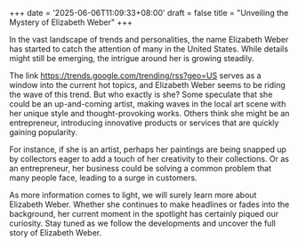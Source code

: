 +++
date = '2025-06-06T11:09:33+08:00'
draft = false
title = "Unveiling the Mystery of Elizabeth Weber"
+++

In the vast landscape of trends and personalities, the name Elizabeth Weber has started to catch the attention of many in the United States. While details might still be emerging, the intrigue around her is growing steadily. 

The link https://trends.google.com/trending/rss?geo=US serves as a window into the current hot topics, and Elizabeth Weber seems to be riding the wave of this trend. But who exactly is she? Some speculate that she could be an up-and-coming artist, making waves in the local art scene with her unique style and thought-provoking works. Others think she might be an entrepreneur, introducing innovative products or services that are quickly gaining popularity.

For instance, if she is an artist, perhaps her paintings are being snapped up by collectors eager to add a touch of her creativity to their collections. Or as an entrepreneur, her business could be solving a common problem that many people face, leading to a surge in customers.

As more information comes to light, we will surely learn more about Elizabeth Weber. Whether she continues to make headlines or fades into the background, her current moment in the spotlight has certainly piqued our curiosity. Stay tuned as we follow the developments and uncover the full story of Elizabeth Weber.